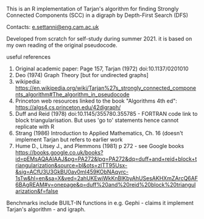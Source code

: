 This is an R implementation of Tarjan's algorithm for finding Strongly Connected Components (SCC) in a digraph by Depth-First Search (DFS)

Contacts:
   e.settanni@eng.cam.ac.uk
   
Developed from scratch for self-study during summer 2021. it is based on my own reading of the original pseudocode.

useful references 
 1) Original academic paper: Page 157, Tarjan (1972) doi:10.1137/0201010
 2) Deo (1974) Graph Theory [but for undirected graphs]
 3) wikipedia: https://en.wikipedia.org/wiki/Tarjan%27s_strongly_connected_components_algorithm#The_algorithm_in_pseudocode
 4) Princeton web resources linked to the book "Algorithms 4th ed": https://algs4.cs.princeton.edu/42digraph/
 5) Duff and Reid (1978) doi:10.1145/355780.355785 - FORTRAN code link to block triangularisation. But uses 'go to' statements hence cannot replicate with R
 6) Strang (1986) Introduction to Applied Mathematics, Ch. 16 (doesn't implement Tarjan but refers to earlier work
 7) Hume D., Litsey J., and Plemmons (1981) p 272 - see Google books https://books.google.co.uk/books?id=pEMsAQAAIAAJ&pg=PA272&lpg=PA272&dq=duff+and+reid+block+triangularization&source=bl&ots=zlTT95Usx-&sig=ACfU3U3GkBU0av0mI459KObNAqyrc-1sTw&hl=en&sa=X&ved=2ahUKEwiWkKnBlKbyAhUSesAKHXmZArcQ6AF6BAgREAM#v=onepage&q=duff%20and%20reid%20block%20triangularization&f=false


Benchmarks include BUILT-IN functions in e.g. Gephi - claims it implement Tarjan's algorithm - and igraph.

